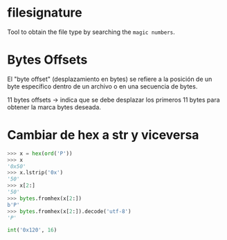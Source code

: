 # filesignature

Tool to obtain the file type by searching the `magic numbers`.


# Bytes Offsets

El "byte offset" (desplazamiento en bytes) se refiere a la posición de un byte específico dentro de un archivo o en una secuencia de bytes.

11 bytes offsets -> indica que se debe desplazar los primeros 11 bytes para obtener la marca bytes deseada.


# Cambiar de hex a str y viceversa

```python
>>> x = hex(ord('P'))
>>> x
'0x50'
>>> x.lstrip('0x')
'50'
>>> x[2:]
'50'
>>> bytes.fromhex(x[2:])
b'P'
>>> bytes.fromhex(x[2:]).decode('utf-8')
'P'

int('0x120', 16)
```
